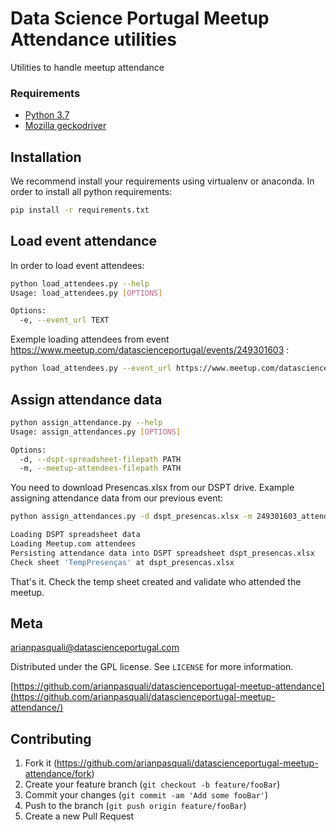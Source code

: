 # Data Science Portugal Meetup Attendance utilities

Utilities to handle meetup attendance

### Requirements

* [Python 3.7](https://www.python.org/)
* [Mozilla geckodriver](https://github.com/mozilla/geckodriver/)

## Installation

We recommend install your requirements using virtualenv or anaconda. In order to install all python requirements:

```sh
pip install -r requirements.txt
```



## Load event attendance

In order to load event attendees:

```sh
python load_attendees.py --help
Usage: load_attendees.py [OPTIONS]

Options:
  -e, --event_url TEXT
```

Exemple loading attendees from event https://www.meetup.com/datascienceportugal/events/249301603 :

```sh
python load_attendees.py --event_url https://www.meetup.com/datascienceportugal/events/249301603
```

## Assign attendance data


```sh
python assign_attendance.py --help
Usage: assign_attendances.py [OPTIONS]

Options:
  -d, --dspt-spreadsheet-filepath PATH
  -m, --meetup-attendees-filepath PATH
```


You need to download Presencas.xlsx from our DSPT drive. Example assigning attendance data from our previous event:

```sh
python assign_attendances.py -d dspt_presencas.xlsx -m 249301603_attendees.csv

Loading DSPT spreadsheet data
Loading Meetup.com attendees
Persisting attendance data into DSPT spreadsheet dspt_presencas.xlsx
Check sheet 'TempPresenças' at dspt_presencas.xlsx
```

That's it. 
Check the temp sheet created and validate who attended the meetup.

## Meta

arianpasquali@datascienceportugal.com

Distributed under the GPL license. See ``LICENSE`` for more information.

[https://github.com/arianpasquali/datascienceportugal-meetup-attendance](https://github.com/arianpasquali/datascienceportugal-meetup-attendance/)

## Contributing

1. Fork it (<https://github.com/arianpasquali/datascienceportugal-meetup-attendance/fork>)
2. Create your feature branch (`git checkout -b feature/fooBar`)
3. Commit your changes (`git commit -am 'Add some fooBar'`)
4. Push to the branch (`git push origin feature/fooBar`)
5. Create a new Pull Request
